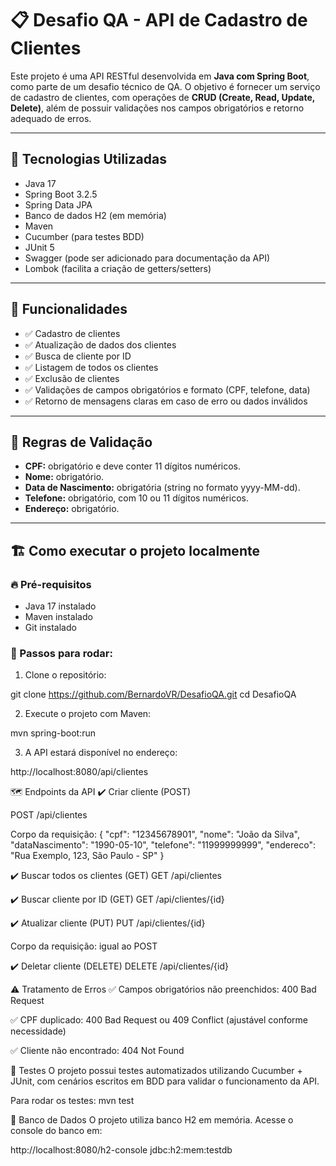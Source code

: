 # 📋 Desafio QA - API de Cadastro de Clientes

Este projeto é uma API RESTful desenvolvida em **Java com Spring Boot**, como parte de um desafio técnico de QA. O objetivo é fornecer um serviço de cadastro de clientes, com operações de **CRUD (Create, Read, Update, Delete)**, além de possuir validações nos campos obrigatórios e retorno adequado de erros.

---

## 🚀 Tecnologias Utilizadas

- Java 17
- Spring Boot 3.2.5
- Spring Data JPA
- Banco de dados H2 (em memória)
- Maven
- Cucumber (para testes BDD)
- JUnit 5
- Swagger (pode ser adicionado para documentação da API)
- Lombok (facilita a criação de getters/setters)

---

## 🔧 Funcionalidades

- ✅ Cadastro de clientes
- ✅ Atualização de dados dos clientes
- ✅ Busca de cliente por ID
- ✅ Listagem de todos os clientes
- ✅ Exclusão de clientes
- ✅ Validações de campos obrigatórios e formato (CPF, telefone, data)
- ✅ Retorno de mensagens claras em caso de erro ou dados inválidos

---

## 🎯 Regras de Validação

- **CPF:** obrigatório e deve conter 11 dígitos numéricos.
- **Nome:** obrigatório.
- **Data de Nascimento:** obrigatória (string no formato yyyy-MM-dd).
- **Telefone:** obrigatório, com 10 ou 11 dígitos numéricos.
- **Endereço:** obrigatório.

---

## 🏗️ Como executar o projeto localmente

### 🔥 Pré-requisitos

- Java 17 instalado
- Maven instalado
- Git instalado

### 🚀 Passos para rodar:

1. Clone o repositório:

git clone https://github.com/BernardoVR/DesafioQA.git
cd DesafioQA

2. Execute o projeto com Maven:

mvn spring-boot:run

3. A API estará disponível no endereço:
   
http://localhost:8080/api/clientes

🗺️ Endpoints da API
✔️ Criar cliente (POST)

POST /api/clientes

Corpo da requisição:
{
  "cpf": "12345678901",
  "nome": "João da Silva",
  "dataNascimento": "1990-05-10",
  "telefone": "11999999999",
  "endereco": "Rua Exemplo, 123, São Paulo - SP"
}

✔️ Buscar todos os clientes (GET)
GET /api/clientes

✔️ Buscar cliente por ID (GET)
GET /api/clientes/{id}

✔️ Atualizar cliente (PUT)
PUT /api/clientes/{id}

Corpo da requisição: igual ao POST

✔️ Deletar cliente (DELETE)
DELETE /api/clientes/{id}

⚠️ Tratamento de Erros
✅ Campos obrigatórios não preenchidos: 400 Bad Request

✅ CPF duplicado: 400 Bad Request ou 409 Conflict (ajustável conforme necessidade)

✅ Cliente não encontrado: 404 Not Found

🧪 Testes
O projeto possui testes automatizados utilizando Cucumber + JUnit, com cenários escritos em BDD para validar o funcionamento da API.

Para rodar os testes:
mvn test

💾 Banco de Dados
O projeto utiliza banco H2 em memória.
Acesse o console do banco em:

http://localhost:8080/h2-console
jdbc:h2:mem:testdb


